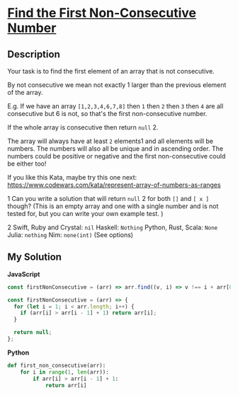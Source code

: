 # [Find the First Non-Consecutive Number](https://www.codewars.com/kata/58f8a3a27a5c28d92e000144)

## Description

Your task is to find the first element of an array that is not consecutive.

By not consecutive we mean not exactly 1 larger than the previous element of the array.

E.g. If we have an array `[1,2,3,4,6,7,8]` then `1` then `2` then `3` then `4` are all consecutive but 6 is not, so that's the first non-consecutive number.

If the whole array is consecutive then return `null` 2.

The array will always have at least `2` elements1 and all elements will be numbers. The numbers will also all be unique and in ascending order. The numbers could be positive or negative and the first non-consecutive could be either too!

If you like this Kata, maybe try this one next: https://www.codewars.com/kata/represent-array-of-numbers-as-ranges

1 Can you write a solution that will return `null` 2 for both `[]` and `[ x ]` though? (This is an empty array and one with a single number and is not tested for, but you can write your own example test. )

2
Swift, Ruby and Crystal: `nil`
Haskell: `Nothing`
Python, Rust, Scala: `None`
Julia: `nothing`
Nim: `none(int)` (See options)

## My Solution

**JavaScript**

```js
const firstNonConsecutive = (arr) => arr.find((v, i) => v !== i + arr[0]) ?? null;
```

```js
const firstNonConsecutive = (arr) => {
  for (let i = 1; i < arr.length; i++) {
    if (arr[i] > arr[i - 1] + 1) return arr[i];
  }

  return null;
};
```

**Python**

```py
def first_non_consecutive(arr):
    for i in range(1, len(arr)):
        if arr[i] > arr[i - 1] + 1:
            return arr[i]
```
